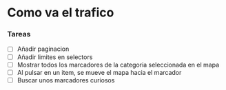 # Como va el trafico

### Tareas
- [ ] Añadir paginacion
- [ ] Añadir limites en selectors
- [ ] Mostrar todos los marcadores de la categoria seleccionada en el mapa
- [ ] Al pulsar en un item, se mueve el mapa hacia el marcador
- [ ] Buscar unos marcadores curiosos
